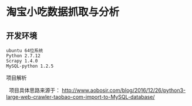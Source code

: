 淘宝小吃数据抓取与分析
====
开发环境
--------
    ubuntu 64位系统
    Python 2.7.12
    Scrapy 1.4.0
    MySQL-python 1.2.5

项目解析

    项目具体思路来源于： http://www.aobosir.com/blog/2016/12/26/python3-large-web-crawler-taobao-com-import-to-MySQL-database/


